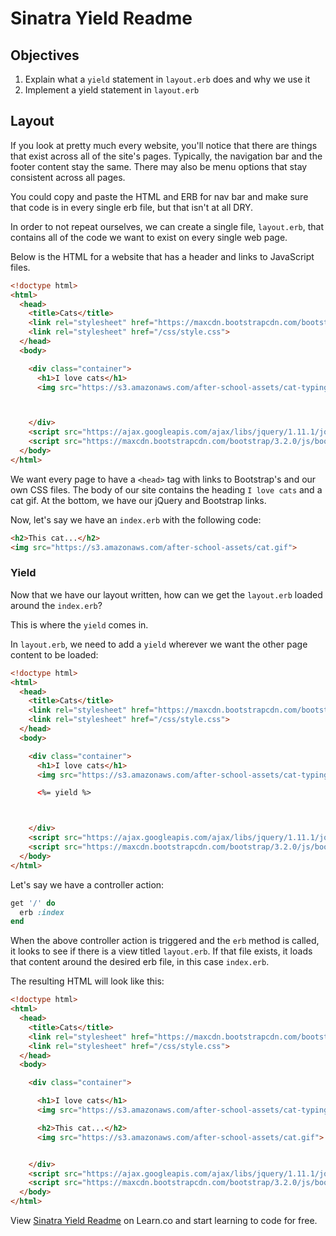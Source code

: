 # Sinatra Yield Readme

## Objectives

1. Explain what a `yield` statement in `layout.erb` does and why we use it
2. Implement a yield statement in `layout.erb`

## Layout

If you look at pretty much every website, you'll notice that there are things that exist across all of the site's pages. Typically, the navigation bar and the footer content stay the same. There may also be menu options that stay consistent across all pages.

You could copy and paste the HTML and ERB for nav bar and make sure that code is in every single erb file, but that isn't at all DRY.

In order to not repeat ourselves, we can create a single file, `layout.erb`, that contains all of the code we want to exist on every single web page.

Below is the HTML for a website that has a header and links to JavaScript files.

```html
<!doctype html>
<html>
  <head>
    <title>Cats</title>
    <link rel="stylesheet" href="https://maxcdn.bootstrapcdn.com/bootstrap/3.2.0/css/bootstrap.min.css">
    <link rel="stylesheet" href="/css/style.css">
  </head>
  <body>

    <div class="container">
      <h1>I love cats</h1>
      <img src="https://s3.amazonaws.com/after-school-assets/cat-typing.gif">



    </div>
    <script src="https://ajax.googleapis.com/ajax/libs/jquery/1.11.1/jquery.min.js"></script>
    <script src="https://maxcdn.bootstrapcdn.com/bootstrap/3.2.0/js/bootstrap.min.js"></script>
  </body>
</html>
```

We want every page to have a `<head>` tag with links to Bootstrap's and our own CSS files. The body of our site contains the heading `I love cats` and a cat gif. At the bottom, we have our jQuery and Bootstrap links.

Now, let's say we have an `index.erb` with the following code:

```html
<h2>This cat...</h2>
<img src="https://s3.amazonaws.com/after-school-assets/cat.gif">
```

### Yield

Now that we have our layout written, how can we get the `layout.erb` loaded around the `index.erb`?

This is where the `yield` comes in.

In `layout.erb`, we need to add a `yield` wherever we want the other page content to be loaded:

```html
<!doctype html>
<html>
  <head>
    <title>Cats</title>
    <link rel="stylesheet" href="https://maxcdn.bootstrapcdn.com/bootstrap/3.2.0/css/bootstrap.min.css">
    <link rel="stylesheet" href="/css/style.css">
  </head>
  <body>

    <div class="container">
      <h1>I love cats</h1>
      <img src="https://s3.amazonaws.com/after-school-assets/cat-typing.gif">

      <%= yield %>



    </div>
    <script src="https://ajax.googleapis.com/ajax/libs/jquery/1.11.1/jquery.min.js"></script>
    <script src="https://maxcdn.bootstrapcdn.com/bootstrap/3.2.0/js/bootstrap.min.js"></script>
  </body>
</html>
```

Let's say we have a controller action:

```ruby
get '/' do
  erb :index
end
```

When the above controller action is triggered and the `erb` method is called, it looks to see if there is a view titled `layout.erb`. If that file exists, it loads that content around the desired erb file, in this case `index.erb`.

The resulting HTML will look like this:

```html
<!doctype html>
<html>
  <head>
    <title>Cats</title>
    <link rel="stylesheet" href="https://maxcdn.bootstrapcdn.com/bootstrap/3.2.0/css/bootstrap.min.css">
    <link rel="stylesheet" href="/css/style.css">
  </head>
  <body>

    <div class="container">

      <h1>I love cats</h1>
      <img src="https://s3.amazonaws.com/after-school-assets/cat-typing.gif">

      <h2>This cat...</h2>
      <img src="https://s3.amazonaws.com/after-school-assets/cat.gif">


    </div>
    <script src="https://ajax.googleapis.com/ajax/libs/jquery/1.11.1/jquery.min.js"></script>
    <script src="https://maxcdn.bootstrapcdn.com/bootstrap/3.2.0/js/bootstrap.min.js"></script>
  </body>
</html>
```

<p data-visibility='hidden'>View <a href='https://learn.co/lessons/sinatra-yield-readme' title='Sinatra Yield Readme'>Sinatra Yield Readme</a> on Learn.co and start learning to code for free.</p>
